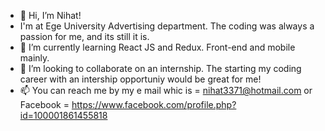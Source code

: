 - 👋 Hi, I’m Nihat!
- I'm at Ege University Advertising department. The coding was always a passion for me, and its still it is.
- 🌱 I’m currently learning React JS and Redux. Front-end and mobile mainly.
- 💞️ I’m looking to collaborate on an internship. The starting my coding career with an intership opportuniy would be great for me! 
- 📫 You can reach me by my e mail whic is = nihat3371@hotmail.com or Facebook = https://www.facebook.com/profile.php?id=100001861455818
